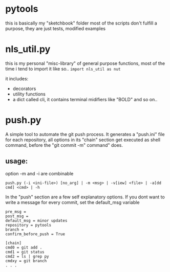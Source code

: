 # pytools
this is basically my "sketchbook" folder
most of the scripts don't fulfill a purpose,
they are just tests, modified examples 

# nls_util.py
this is my personal "misc-library" of general purpose functions,
most of the time i tend to import it like so..
```import nls_util as nut```

it includes:
 - decorators
 - utility functions
 - a dict called cli, it contains terminal midifiers like "BOLD" and so on..

# push.py
A simple tool to automate the git push process.
It generates a "push.ini" file for each repository,
all options in its "chain" section get executed 
as shell command, before the "git commit -m"  command" does.

usage:
------
option -m and -i are combinable
```
push.py (-i <ini-file>) [no_arg] | -m <msg> | -v[iew] <file> | -a[dd cmd] <cmd> | -h
```

In the "push" section are a few self explanatory options.
If you dont want to write a message for every commit,
set the default_msg variable

```[push]
pre_msg = 
post_msg = 
default_msg = minor updates
repository = pytools
branch =
confirm_before_push = True
 
[chain]
cmd0 = git add .
cmd1 = git status
cmd2 = ls | grep py
cmdxy = git branch
. . .
```
